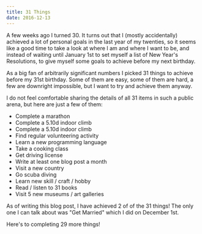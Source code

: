 ```yaml
---
title: 31 Things
date: 2016-12-13
---
```


A few weeks ago I turned 30. It turns out that I (mostly accidentally) achieved a lot of personal goals in the last year of my twenties, so it seems like a good time to take a look at where I am and where I want to be, and instead of waiting until January 1st to set myself a list of New Year's Resolutions, to give myself some goals to achieve before my next birthday.

As a big fan of arbitrarily significant numbers I picked 31 things to achieve before my 31st birthday. Some of them are easy, some of them are hard, a few are downright impossible, but I want to try and achieve them anyway.

I do not feel comfortable sharing the details of all 31 items in such a public arena, but here are just a few of them:

* Complete a marathon
* Complete a 5.10d indoor climb
* Complete a 5.10d indoor climb
* Find regular volunteering activity
* Learn a new programming language
* Take a cooking class
* Get driving license
* Write at least one blog post a month
* Visit a new country
* Go scuba diving
* Learn new skill / craft / hobby
* Read / listen to 31 books
* Visit 5 new museums / art galleries

As of writing this blog post, I have achieved 2 of of the 31 things! The only one I can talk about was "Get Married" which I did on December 1st.

Here's to completing 29 more things!
